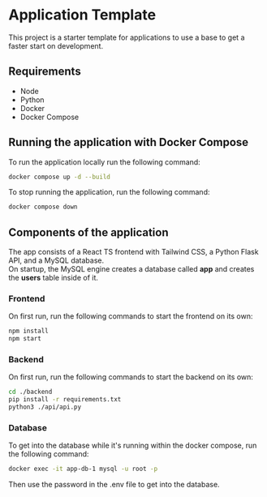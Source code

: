 # Application Template

This project is a starter template for applications to use a base to get a faster start on development.

## Requirements

* Node
* Python
* Docker
* Docker Compose

## Running the application with Docker Compose

To run the application locally run the following command:

```bash
docker compose up -d --build
```

To stop running the application, run the following command:

```bash
docker compose down
```

## Components of the application

The app consists of a React TS frontend with Tailwind CSS, a Python Flask API, and a MySQL database.\
On startup, the MySQL engine creates a database called **app** and creates the **users** table inside of it.

### Frontend

On first run, run the following commands to start the frontend on its own:

```bash
npm install
npm start
```

### Backend

On first run, run the following commands to start the backend on its own:

```bash
cd ./backend
pip install -r requirements.txt
python3 ./api/api.py
```

### Database

To get into the database while it's running within the docker compose, run the following command:

```bash
docker exec -it app-db-1 mysql -u root -p
```

Then use the password in the .env file to get into the database.
